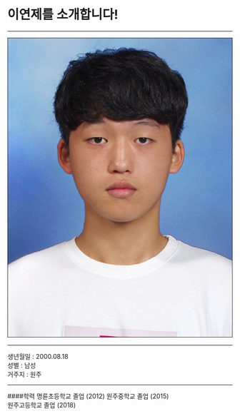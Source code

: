 # 이연제를 소개합니다!
---
![증명사진](이연제.jpg)

---
생년월일 : 2000.08.18   
성별 : 남성   
거주지 : 원주

---
####학력
명륜초등학교 졸업 (2012)
원주중학교 졸업 (2015)   
원주고등학교 졸업 (2018)   

